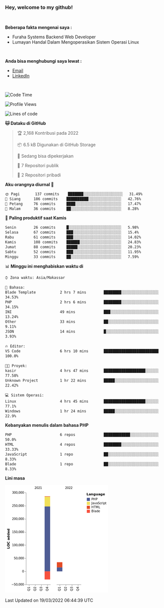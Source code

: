 <h3>Hey, welcome to my github!</h3>

<br>

<p><strong>Beberapa fakta mengenai saya :</strong></p>

<ul>
  <li>Furaha Systems Backend Web Developer</li>
  <li>Lumayan Handal Dalam Mengoperasikan Sistem Operasi Linux</li>
</ul>

<br>

<p><strong>Anda bisa menghubungi saya lewat :</strong></p>

<ul>
  <li><a href="mailto:renaldiapriyanto419@gmail.com">Email</a></li>
  <li><a href="https://www.linkedin.com/in/renaldi-kadang-314314206/">LinkedIn</a></li>
</ul>

<br>

<!--START_SECTION:waka-->
![Code Time](http://img.shields.io/badge/Code%20Time-42%20hrs%2017%20mins-blue)

![Profile Views](http://img.shields.io/badge/Profil%20dilihat-8-blue)

![Lines of code](https://img.shields.io/badge/Sejak%20Hello%20World%20aku%20telah%20menulis-290%20Thousand%20baris%20kode-blue)

**🐱 Dataku di GitHub** 

> 🏆 2,168 Kontribusi pada 2022
 > 
> 📦 6.5 kB Digunakan di GitHub Storage 
 > 
> 💼 Sedang bisa dipekerjakan
 > 
> 📜 7 Repositori publik 
 > 
> 🔑 2 Repositori pribadi  
 > 
**Aku orangnya diurnal 🐤** 

```text
🌞 Pagi       137 commits    ███████░░░░░░░░░░░░░░░░░░   31.49% 
🌆 Siang      186 commits    ██████████░░░░░░░░░░░░░░░   42.76% 
🌃 Petang     76 commits     ████░░░░░░░░░░░░░░░░░░░░░   17.47% 
🌙 Malam      36 commits     ██░░░░░░░░░░░░░░░░░░░░░░░   8.28%

```
📅 **Paling produktif saat Kamis** 

```text
Senin        26 commits     █░░░░░░░░░░░░░░░░░░░░░░░░   5.98% 
Selasa       67 commits     ███░░░░░░░░░░░░░░░░░░░░░░   15.4% 
Rabu         61 commits     ███░░░░░░░░░░░░░░░░░░░░░░   14.02% 
Kamis        108 commits    ██████░░░░░░░░░░░░░░░░░░░   24.83% 
Jumat        88 commits     █████░░░░░░░░░░░░░░░░░░░░   20.23% 
Sabtu        52 commits     ███░░░░░░░░░░░░░░░░░░░░░░   11.95% 
Minggu       33 commits     ██░░░░░░░░░░░░░░░░░░░░░░░   7.59%

```


📊 **Minggu ini menghabiskan waktu di** 

```text
⌚︎ Zona waktu: Asia/Makassar

💬 Bahasa: 
Blade Template           2 hrs 7 mins        ████████░░░░░░░░░░░░░░░░░   34.53% 
PHP                      2 hrs 6 mins        ████████░░░░░░░░░░░░░░░░░   34.15% 
INI                      49 mins             ███░░░░░░░░░░░░░░░░░░░░░░   13.24% 
Other                    33 mins             ██░░░░░░░░░░░░░░░░░░░░░░░   9.11% 
JSON                     14 mins             █░░░░░░░░░░░░░░░░░░░░░░░░   3.93%

🔥 Editor: 
VS Code                  6 hrs 10 mins       █████████████████████████   100.0%

🐱‍💻 Proyek: 
kasir                    4 hrs 47 mins       ███████████████████░░░░░░   77.58% 
Unknown Project          1 hr 22 mins        █████░░░░░░░░░░░░░░░░░░░░   22.42%

💻 Sistem Operasi: 
Linux                    4 hrs 45 mins       ███████████████████░░░░░░   77.1% 
Windows                  1 hr 24 mins        █████░░░░░░░░░░░░░░░░░░░░   22.9%

```

**Kebanyakan menulis dalam bahasa PHP** 

```text
PHP                      6 repos             ████████████░░░░░░░░░░░░░   50.0% 
HTML                     4 repos             ████████░░░░░░░░░░░░░░░░░   33.33% 
JavaScript               1 repo              ██░░░░░░░░░░░░░░░░░░░░░░░   8.33% 
Blade                    1 repo              ██░░░░░░░░░░░░░░░░░░░░░░░   8.33%

```


**Lini masa**

![Chart not found](https://raw.githubusercontent.com/Sylent-Sys/Sylent-Sys/main/charts/bar_graph.png) 


 Last Updated on 19/03/2022 06:44:39 UTC
<!--END_SECTION:waka-->

